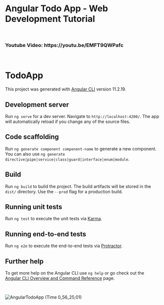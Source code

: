 # Angular Todo App - Web Development Tutorial
<br>
<h3>
Youtube Video: https://youtu.be/EMFT9QWPafc
</h3>

</br>

# TodoApp

This project was generated with [Angular CLI](https://github.com/angular/angular-cli) version 11.2.19.

## Development server

Run `ng serve` for a dev server. Navigate to `http://localhost:4200/`. The app will automatically reload if you change any of the source files.

## Code scaffolding

Run `ng generate component component-name` to generate a new component. You can also use `ng generate directive|pipe|service|class|guard|interface|enum|module`.

## Build

Run `ng build` to build the project. The build artifacts will be stored in the `dist/` directory. Use the `--prod` flag for a production build.

## Running unit tests

Run `ng test` to execute the unit tests via [Karma](https://karma-runner.github.io).

## Running end-to-end tests

Run `ng e2e` to execute the end-to-end tests via [Protractor](http://www.protractortest.org/).

## Further help

To get more help on the Angular CLI use `ng help` or go check out the [Angular CLI Overview and Command Reference](https://angular.io/cli) page.


</br>


![AngularTodoApp (Time 0_56_25;01)](https://github.com/academynet/AngularTodoApp/assets/139820934/7d101dde-bc77-4aae-976e-bd2a782eca8a)
